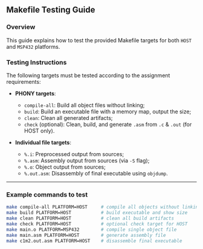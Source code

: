 <!--
@file TEST4MAKE.md
@brief Makefile testing guide for the HOST and MSP432 platform switcer

This guide describes how to test Makefile targets required for the build system, including optional targets and individual file rules.

This document was written as part of the Introduction to Embedded Systems Software and Development Environments course (University of Colorado Boulder).

@author Timofei Alekseenko  
@date May 28, 2025
-->

## Makefile Testing Guide

### Overview

This guide explains how to test the provided Makefile targets for both `HOST` and `MSP432` platforms.

### Testing Instructions

The following targets must be tested according to the assignment requirements:  
- **PHONY targets**:  
  - `compile-all`: Build all object files without linking;  
  - `build`: Build an executable file with a memory map, output the size;  
  - `clean`: Clean all generated artifacts;  
  - `check` (optional): Clean, build, and generate `.asm` from `.c` & `.out` (for HOST only).

- **Individual file targets**:  
  - `%.i`: Preprocessed output from sources;  
  - `%.asm`: Assembly output from sources (via `-S` flag);  
  - `%.o`: Object output from sources;  
  - `%.out.asm`: Disassembly of final executable using `objdump`.

---

### Example commands to test

```bash
make compile-all PLATFORM=HOST     # compile all objects without linking
make build PLATFORM=HOST           # build executable and show size
make clean PLATFORM=HOST           # clean all build artifacts
make check PLATFORM=HOST           # optional check target for HOST
make main.o PLATFORM=MSP432        # compile single object file
make main.asm PLATFORM=HOST        # generate assembly file
make c1m2.out.asm PLATFORM=HOST    # disassemble final executable
```


